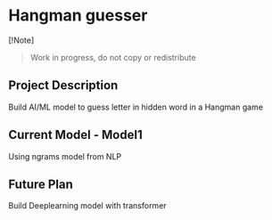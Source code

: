 # Hangman guesser
[!Note]
>Work in progress, do not copy or redistribute
## Project Description
Build AI/ML model to guess letter in hidden word in a Hangman game

## Current Model - Model1
Using ngrams model from NLP
## Future Plan
Build Deeplearning model with transformer
